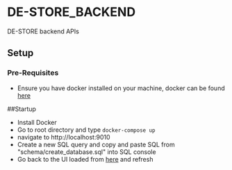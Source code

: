 # DE-STORE_BACKEND
DE-STORE backend APIs

## Setup
### Pre-Requisites 
* Ensure you have docker installed on your machine, docker can be found [here](https://docs.docker.com/get-docker/)

##Startup
* Install Docker
* Go to root directory and type `docker-compose up`
* navigate to http://localhost:9010
* Create a new SQL query and copy and paste SQL from "schema/create_database.sql" into SQL console
* Go back to the UI loaded from [here](https://github.com/AndrewC55/DE-STORE_BACKEND) and refresh